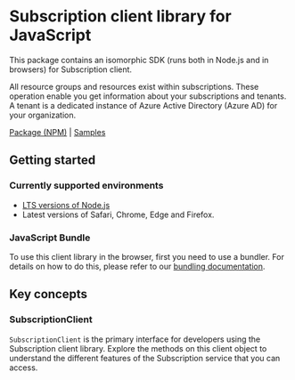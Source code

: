 # Subscription client library for JavaScript

This package contains an isomorphic SDK (runs both in Node.js and in browsers) for Subscription client.

All resource groups and resources exist within subscriptions. These operation enable you get information about your subscriptions and tenants. A tenant is a dedicated instance of Azure Active Directory (Azure AD) for your organization.

[Package (NPM)](https://www.npmjs.com/package/@msinternal/arm-package-subscriptions-2019-06) |
[Samples](https://github.com/Azure-Samples/azure-samples-js-management)

## Getting started

### Currently supported environments

- [LTS versions of Node.js](https://nodejs.org/about/releases/)
- Latest versions of Safari, Chrome, Edge and Firefox.





### JavaScript Bundle
To use this client library in the browser, first you need to use a bundler. For details on how to do this, please refer to our [bundling documentation](https://aka.ms/AzureSDKBundling).

## Key concepts

### SubscriptionClient

`SubscriptionClient` is the primary interface for developers using the Subscription client library. Explore the methods on this client object to understand the different features of the Subscription service that you can access.

